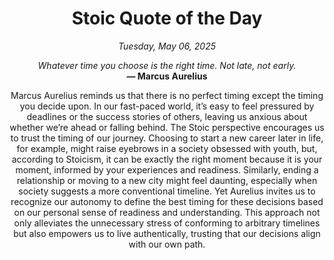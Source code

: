 <h1 align="center">Stoic Quote of the Day</h1>
<p align="center"><em><!--date-start-->Tuesday, May 06, 2025<!--date-end--></em></p>
<p align="center">
    <em><!--START_SECTION:quote-text-->
Whatever time you choose is the right time. Not late, not early.
<!--END_SECTION:quote-text--></em><br>
    <strong>— <!--START_SECTION:quote-author-->
Marcus Aurelius
<!--END_SECTION:quote-author--></strong>
</p>

<p align="center" style="max-width:600px;margin:0 auto;">
<!--START_SECTION:quote-interpretation-->
Marcus Aurelius reminds us that there is no perfect timing except the timing you decide upon. In our fast-paced world, it’s easy to feel pressured by deadlines or the success stories of others, leaving us anxious about whether we’re ahead or falling behind. The Stoic perspective encourages us to trust the timing of our journey. Choosing to start a new career later in life, for example, might raise eyebrows in a society obsessed with youth, but, according to Stoicism, it can be exactly the right moment because it is your moment, informed by your experiences and readiness. Similarly, ending a relationship or moving to a new city might feel daunting, especially when society suggests a more conventional timeline. Yet Aurelius invites us to recognize our autonomy to define the best timing for these decisions based on our personal sense of readiness and understanding. This approach not only alleviates the unnecessary stress of conforming to arbitrary timelines but also empowers us to live authentically, trusting that our decisions align with our own path.
<!--END_SECTION:quote-interpretation-->
</p>

